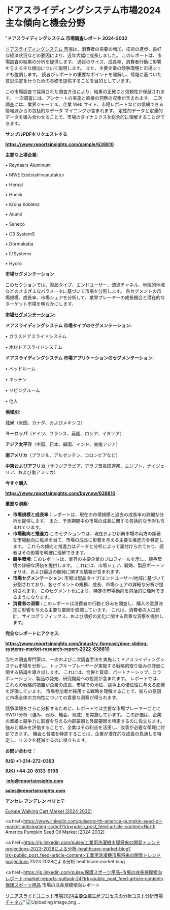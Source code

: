 # ドアスライディングシステム市場2024主な傾向と機会分野

"<strong>ドアスライディングシステム 市場調査レポート 2024-2032</strong>

<a href=https://www.reportsinsights.com/sample/638810>ドアスライディングシステム 市場</a>は、消費者の需要の増加、技術の進歩、良好な経済状況などの要因により、近年大幅に成長しました。 このレポートは、市場調査の結果の分析を提供します。 通貨のサイズ、成長率、消費者行動に影響を与える主な傾向について説明します。 また、主要企業の競争環境と市場シェアも強調します。 読者がレポートの重要なポイントを理解し、情報に基づいた意思決定を行うための基礎を提供することを目的としています。

この市場調査で採用された調査方法により、結果の正確さと信頼性が保証されます。 一次調査には、アンケートの実施と直接の洞察の収集が含まれます。 二次調査には、業界ジャーナル、企業 Web サイト、市場レポートなどの信頼できる情報源からの包括的なデータ マイニングが含まれます。 定性的データと定量的データを組み合わせることで、市場のダイナミクスを総合的に理解することができます。

<strong><b>サンプルPDFをリクエストする</b></strong>

<a href=https://www.reportsinsights.com/sample/638810><strong><u>https://www.reportsinsights.com/sample/638810</u></strong></a>

<strong>主要な上場企業:</strong>

• Reynaers Aluminum

• MWE Edelstahlmanufaktur

• Heroal

• Hueck

• Krona Koblenz

• Alumil

• Saheco

• C3 SystemS

• Dormakaba

• IDSystems

• Hydro

<strong>市場セグメンテーション</strong>

このセクションでは、製品タイプ、エンドユーザー、流通チャネル、地理的地域などのさまざまなパラメータに基づいて市場を分割します。 各セグメントの市場規模、成長率、市場シェアを分析して、業界プレーヤーの成長機会と潜在的なターゲット市場を明らかにします。

<strong><u>市場セグメンテーション</u></strong><strong><u>:</u></strong>

<strong>ドアスライディングシステム 市場タイプのセグメンテーション:</strong>

• ガラスドアスライドシステム

• 木材ドアスライドシステム

<strong>ドアスライディングシステム 市場アプリケーションのセグメンテーション:</strong>

• ベッドルーム

• キッチン

• リビングルーム

• 他人

<strong><u>地域別</u></strong><strong><u>:</u></strong>

<strong>北米</strong>（米国、カナダ、およびメキシコ）

<strong>ヨーロッパ</strong>（ドイツ、フランス、英国、ロシア、イタリア）

<strong>アジア太平洋</strong>（中国、日本、韓国、インド、東南アジア）

<strong>南アメリカ</strong>（ブラジル、アルゼンチン、コロンビアなど）

<strong>中東およびアフリカ</strong>（サウジアラビア、アラブ首長国連邦、エジプト、ナイジェリア、および南アフリカ）

<strong>今すぐ購入</strong>

<a href=https://www.reportsinsights.com/buynow/638810><strong><u>https://www.reportsinsights.com/buynow/638810</u></strong></a>

<strong>重要な洞察:</strong>
<ul>
  <li><strong>市場規模と成長率：</strong>レポートは、現在の市場規模と過去の成長率の詳細な分析を提供します。 また、予測期間中の市場の成長に関する包括的な予測も含まれています。</li>
  <li><strong>市場動向と推進力:</strong>このセクションでは、現在および新興市場の両方の顕著な市場動向に焦点を当て、市場の成長に影響を与える主要な推進力を特定します。 これらの傾向と推進力はデータと分析によって裏付けられており、読者はその影響を明確に理解できます。</li>
  <li><strong>競争環境</strong>: このレポートは、業界の主要企業のプロフィールを示し、競争環境の詳細な評価を提供します。 これには、市場シェア、戦略、製品ポートフォリオ、および最近の開発に関する情報が含まれます。</li>
  <li><strong>市場セグメンテーション: </strong>市場は製品タイプ/エンドユーザー/地域に基づいて分割されており、各セグメントの規模、成長、市場シェアの詳細な分析が提供されます。 このセグメント化により、特定の市場動向を包括的に理解できるようになります。</li>
  <li><strong>消費者の洞察 : </strong>このレポートは消費者の行動と好みを調査し、購入の意思決定に影響を与える主要な要因を強調しています。 これは、消費者の人口統計、サイコグラフィックス、および嗜好の変化に関する貴重な洞察を提供します。</li>
</ul>
<strong>完全なレポートにアクセス:</strong>

<a href=https://www.reportsinsights.com/industry-forecast/door-sliding-systems-market-research-report-2022-638810><strong><u><b>https://www.reportsinsights.com/industry-forecast/door-sliding-systems-market-research-report-2022-638810</b></u></strong></a>

当社の調査専門家は、一次および二次調査手法を実施してドアスライディングシステム市場を分析し、トップキープレーヤーが実施する戦略的取り組みの評価に関する結論を導き出します。 これには、合併と買収、パートナーシップ、コラボレーション、製品の発売、研究開発への投資が含まれます。 レポートでは、これらの戦略的措置が企業の成長、市場での地位、競争上の優位性に与える影響を評価しています。 市場参加者が採用する戦略を理解することで、彼らの意図と市場全体の方向性についての貴重な洞察が得られます。

競争環境をさらに分析するために、レポートでは主要な市場プレーヤーごとにSWOT分析（強み、弱み、機会、脅威）を実施しています。 この評価は、企業の業績と競争力に影響を与える内部要因と外部要因を特定するのに役立ちます。 強みと弱みを評価することで、企業はその利点を活用し、改善が必要な領域に対処できます。 機会と脅威を特定することは、企業が潜在的な成長の見通しを特定し、リスクを軽減するのに役立ちます。

<strong>お問い合わせ：</strong>

<strong>(US) +1-214-272-0393</strong>

<strong>(UK) +44-20-8133-9198</strong>

<strong> </strong><a href=info@reportsinsights.com><strong><u>info@reportsinsights.com</u></strong></a>

<a href=sales@reportsinsights.com><strong><u>sales@reportsinsights.com</u></strong></a>

<strong>アンセレ アンデレン ベリヒテ</strong>

<a href=https://www.linkedin.com/pulse/europe-walking-cart-market-latest-trends-forecasts-jbp7f/>Europe Walking Cart Market [2024 2032]</a>

<a href=https://www.linkedin.com/pulse/north-america-pumpkin-seed-oil-market-anticipating-scdmf?trk=public_post_feed-article-content>North America Pumpkin Seed Oil Market [2024 2032]</a>

<a href=https://jp.linkedin.com/pulse/工業用洗濯機市場将来の開発トレンドprojections-2023-2028による分析-healthcare-market-blog?trk=public_post_feed-article-content>工業用洗濯機市場将来の開発トレンドprojections 2023 2028による分析 healthcare market blog</a>

<a href=https://jp.linkedin.com/pulse/保護スポーツ用品-市場の成長規模傾向レポート-market-reports-outlook-24?trk=public_post_feed-article-content>保護スポーツ用品 市場の成長規模傾向レポート</a>

<a href=https://www.linkedin.com/pulse/リニアスライドユニット市場2024主要企業生産プロセスの分析コスト分析市場チャネル-reports-insights-expert-c46xf/>リニアスライドユニット市場2024主要企業生産プロセスの分析コスト分析市場チャネル</a>"
![Uploading image.png…]()
